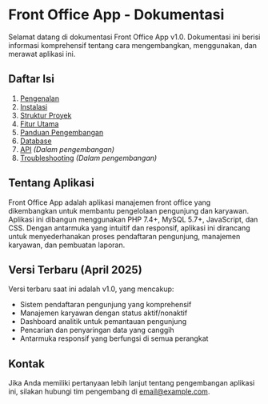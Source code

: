 # Front Office App - Dokumentasi

Selamat datang di dokumentasi Front Office App v1.0. Dokumentasi ini berisi informasi komprehensif tentang cara mengembangkan, menggunakan, dan merawat aplikasi ini.

## Daftar Isi

1. [Pengenalan](./introduction.md)
2. [Instalasi](./installation.md)
3. [Struktur Proyek](./project-structure.md)
4. [Fitur Utama](./main-features.md)
5. [Panduan Pengembangan](./development-guide.md)
6. [Database](./database.md)
7. [API](./api.md) *(Dalam pengembangan)*
8. [Troubleshooting](./troubleshooting.md) *(Dalam pengembangan)*

## Tentang Aplikasi

Front Office App adalah aplikasi manajemen front office yang dikembangkan untuk membantu pengelolaan pengunjung dan karyawan. Aplikasi ini dibangun menggunakan PHP 7.4+, MySQL 5.7+, JavaScript, dan CSS. Dengan antarmuka yang intuitif dan responsif, aplikasi ini dirancang untuk menyederhanakan proses pendaftaran pengunjung, manajemen karyawan, dan pembuatan laporan.

## Versi Terbaru (April 2025)

Versi terbaru saat ini adalah v1.0, yang mencakup:
- Sistem pendaftaran pengunjung yang komprehensif
- Manajemen karyawan dengan status aktif/nonaktif
- Dashboard analitik untuk pemantauan pengunjung
- Pencarian dan penyaringan data yang canggih
- Antarmuka responsif yang berfungsi di semua perangkat

## Kontak

Jika Anda memiliki pertanyaan lebih lanjut tentang pengembangan aplikasi ini, silakan hubungi tim pengembang di email@example.com.
